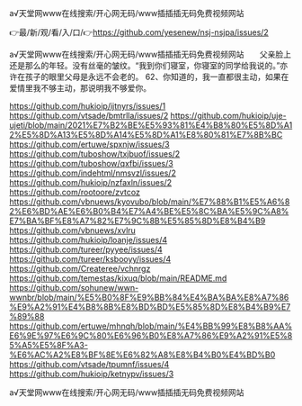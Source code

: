 а√天堂网www在线搜索/开心网无码/www插插插无码免费视频网站

👉最/新/观/看/入/口/👉https://github.com/yesenew/nsj-nsjpa/issues/2

а√天堂网www在线搜索/开心网无码/www插插插无码免费视频网站　　父亲脸上还是那么的年轻。没有丝毫的皱纹。“我到你们寝室，你寝室的同学给我说的。”亦许在孩子的眼里父母是永远不会老的。
	62、你知道的，我一直都很主动，如果在爱情里我不够主动，那说明我不够爱你。


https://github.com/hukioip/ijtnyrs/issues/1
https://github.com/vtsade/bmtrlla/issues/2
https://github.com/hukioip/uje-ujeti/blob/main/2021%E7%B2%BE%E5%93%81%E4%B8%80%E5%8D%A12%E5%8D%A13%E5%8D%A14%E5%8D%A1%E8%80%81%E7%8B%BC
https://github.com/ertuwe/spxnjw/issues/3
https://github.com/tuboshow/txjbuof/issues/2
https://github.com/tuboshow/qxfbi/issues/3
https://github.com/indehtml/nmsvzl/issues/2
https://github.com/hukioip/nzfaxln/issues/2
https://github.com/rootoore/zvtcoz
https://github.com/vbnuews/kyovubo/blob/main/%E7%88%B1%E5%A6%82%E6%BD%AE%E6%B0%B4%E7%A4%BE%E5%8C%BA%E5%9C%A8%E7%BA%BF%E8%A7%82%E7%9C%8B%E5%85%8D%E8%B4%B9
https://github.com/vbnuews/xvlru
https://github.com/hukioip/loanje/issues/4
https://github.com/tureer/pyyee/issues/4
https://github.com/tureer/ksbooyy/issues/4
https://github.com/Createree/vchnrgz
https://github.com/temestas/kixuq/blob/main/README.md
https://github.com/sohunew/wwn-wwnbr/blob/main/%E5%B0%8F%E9%BB%84%E4%BA%BA%E8%A7%86%E9%A2%91%E4%B8%8B%E8%BD%BD%E5%85%8D%E8%B4%B9%E7%89%88
https://github.com/ertuwe/mhnqh/blob/main/%E4%BB%99%E8%B8%AA%E6%9E%97%E6%9C%80%E6%96%B0%E8%A7%86%E9%A2%91%E5%85%A5%E5%8F%A3-%E6%AC%A2%E8%BF%8E%E6%82%A8%E8%B4%B0%E4%BD%B0
https://github.com/vtsade/tpumnf/issues/4
https://github.com/hukioip/ketnypv/issues/3

а√天堂网www在线搜索/开心网无码/www插插插无码免费视频网站
